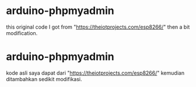 # arduino-phpmyadmin

this original code I got from "https://theiotprojects.com/esp8266/" then a bit modification.

# arduino-phpmyadmin

kode asli saya dapat dari "https://theiotprojects.com/esp8266/" kemudian ditambahkan sedikit modifikasi.
